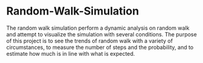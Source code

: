 # Random-Walk-Simulation
The random walk simulation perform a dynamic analysis on random walk and attempt to visualize the simulation with several conditions. The purpose of this project is to see the trends of random walk with a variety of circumstances, to measure the number of steps and the probability, and to estimate how much is in line with what is expected.
